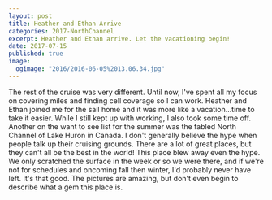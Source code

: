 ```yaml
---
layout: post
title: Heather and Ethan Arrive
categories: 2017-NorthChannel
excerpt: Heather and Ethan arrive. Let the vacationing begin!
date: 2017-07-15
published: true
image:
  ogimage: "2016/2016-06-05%2013.06.34.jpg"
---
```


The rest of the cruise was very different. Until now, I've spent all my focus on covering miles and finding cell coverage so I can work. Heather and Ethan joined me for the sail home and it was more like a vacation...time to take it easier. While I still kept up with working, I also took some time off. Another on the want to see list for the summer was the fabled North Channel of Lake Huron in Canada. I don't generally believe the hype when people talk up their cruising grounds. There are a lot of great places, but they can't all be the best in the world! This place blew away even the hype. We only scratched the surface in the week or so we were there, and if we're not for schedules and oncoming fall then winter, I'd probably never have left. It's that good. The pictures are amazing, but don't even begin to describe what a gem this place is.